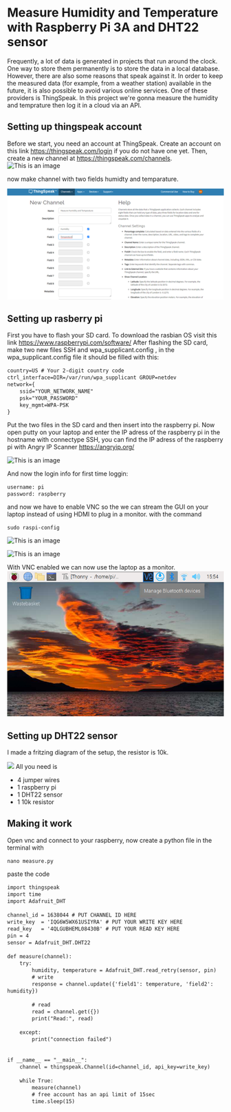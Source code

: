 # Measure Humidity and Temperature with Raspberry Pi 3A and DHT22 sensor
Frequently, a lot of data is generated in projects that run around the clock. One way to store them permanently is to store the data in a local database. However, there are also some reasons that speak against it. In order to keep the measured data (for example, from a weather station) available in the future, it is also possible to avoid various online services. One of these providers is ThingSpeak. In this project we're gonna measure the humidity and temprature then log it in a cloud via an API.

## Setting up thingspeak account
Before we start, you need an account at ThingSpeak. Create an account on this link https://thingspeak.com/login if you do not have one yet. Then, create a new channel at https://thingspeak.com/channels.
![This is an image](https://thingspeak.com/assets/Signup_TSP_ML_image-3d581d644f5eb1ff9f4999fc55ad04e2530ee7f54be98323d7bb453032353750.svg)

now make channel with two fields humidty and temparature.

![](images/thingspeak_channel.png)

## Setting up rasberry pi 
First you have to flash your SD card. To download the rasbian OS visit this link https://www.raspberrypi.com/software/ 
After flashing the SD card, make two new files SSH and wpa_supplicant.config , in the wpa_supplicant.config file it should be filled with this:
```
country=US # Your 2-digit country code
ctrl_interface=DIR=/var/run/wpa_supplicant GROUP=netdev
network={
    ssid="YOUR_NETWORK_NAME"
    psk="YOUR_PASSWORD"
    key_mgmt=WPA-PSK
}

```
Put the two files in the SD card and then insert into the raspberry pi.
Now open putty on your laptop and enter the IP adress of the raspberry pi in the hostname with connectype SSH, you can find the IP adress of the raspberry pi with Angry IP Scanner https://angryip.org/

![This is an image](https://www.circuitbasics.com/wp-content/uploads/2015/01/Raspberry-Pi-PuTTY-Warning1.png)

And now the login info for first time loggin:
```
username: pi
password: raspberry
```
and now we have to enable VNC so the we can stream the GUI on your laptop instead of using HDMI to plug in a monitor. with the command 

```
sudo raspi-config
```

![This is an image](http://scruss.com/wordpress/wp-content/uploads/2017/06/2017-06-12-100357_659x422_scrot.png)

![This is an image](http://scruss.com/wordpress/wp-content/uploads/2017/06/2017-06-12-100419_659x422_scrot.png)

With VNC enabled we can now use the laptop as a monitor. 
![](images/vnc.png)

## Setting up DHT22 sensor 

I made a fritzing diagram of the setup, the resistor is 10k. 

![](https://i.stack.imgur.com/RvTGE.png)
All you need is 

- 4 jumper wires
- 1 raspberry pi
- 1 DHT22 sensor
- 1 10k resistor

## Making it work 

Open vnc and connect to your raspberry, now create a python file in the terminal with 
```
nano measure.py 
```
paste the code 

```
import thingspeak
import time
import Adafruit_DHT
 
channel_id = 1638044 # PUT CHANNEL ID HERE
write_key  = 'IQG6W5WX61USIYRA' # PUT YOUR WRITE KEY HERE
read_key   = '4QLGUBHEML08430B' # PUT YOUR READ KEY HERE
pin = 4
sensor = Adafruit_DHT.DHT22
 
def measure(channel):
    try:
        humidity, temperature = Adafruit_DHT.read_retry(sensor, pin)
        # write
        response = channel.update({'field1': temperature, 'field2': humidity})
        
        # read
        read = channel.get({})
        print("Read:", read)
        
    except:
        print("connection failed")
 
 
if __name__ == "__main__":
    channel = thingspeak.Channel(id=channel_id, api_key=write_key)
   
    while True:
        measure(channel)
        # free account has an api limit of 15sec
        time.sleep(15)
 ```
